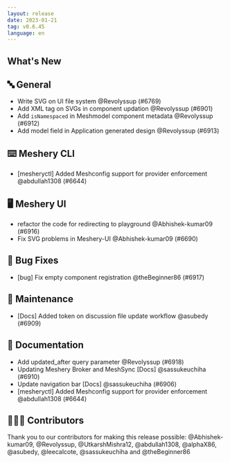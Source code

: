```yaml
---
layout: release
date: 2023-01-21
tag: v0.6.45
language: en
---
```


## What's New

## 🔤 General

- Write SVG on UI file system @Revolyssup (#6769)
- Add XML tag on SVGs in component updation @Revolyssup (#6901)
- Add `isNamespaced` in Meshmodel component metadata @Revolyssup (#6912)
- Add model field in Application generated design @Revolyssup (#6913)

## ⌨️ Meshery CLI

- [mesheryctl] Added Meshconfig support for provider enforcement @abdullah1308 (#6644)

## 🖥 Meshery UI

- refactor the code for redirecting to playground @Abhishek-kumar09 (#6916)
- Fix SVG problems in Meshery-UI @Abhishek-kumar09 (#6690)

## 🐛 Bug Fixes

- [bug] Fix empty component registration @theBeginner86 (#6917)

## 🧰 Maintenance

- [Docs] Added token on discussion file update workflow @asubedy (#6909)

## 📖 Documentation

- Add updated_after query parameter @Revolyssup (#6918)
- Updating Meshery Broker and MeshSync [Docs] @sassukeuchiha (#6910)
- Update navigation bar [Docs] @sassukeuchiha (#6906)
- [mesheryctl] Added Meshconfig support for provider enforcement @abdullah1308 (#6644)

## 👨🏽‍💻 Contributors

Thank you to our contributors for making this release possible:
@Abhishek-kumar09, @Revolyssup, @UtkarshMishra12, @abdullah1308, @alphaX86, @asubedy, @leecalcote, @sassukeuchiha and @theBeginner86
